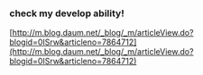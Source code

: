### check my develop ability!
[http://m.blog.daum.net/_blog/_m/articleView.do?blogid=0ISrw&articleno=7864712](http://m.blog.daum.net/_blog/_m/articleView.do?blogid=0ISrw&articleno=7864712)
